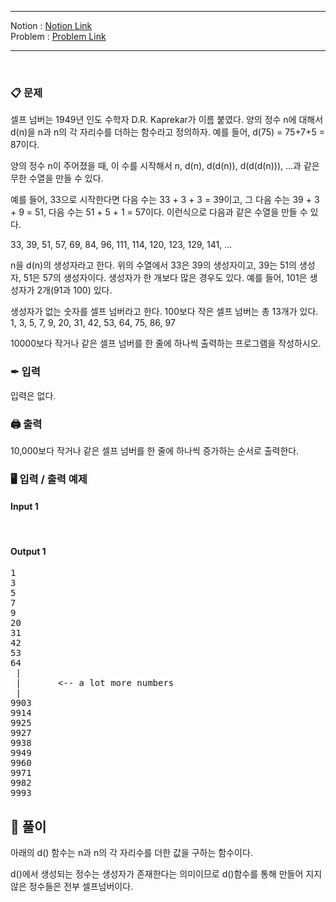 ***
Notion : [Notion Link](https://west-pineapple-c4d.notion.site/254aaaae1e864935832cf1556145d840)  
Problem : [Problem Link](https://www.acmicpc.net/problem/4673)
***



<br/>

### 📋 문제

셀프 넘버는 1949년 인도 수학자 D.R. Kaprekar가 이름 붙였다. 양의 정수 n에 대해서 d(n)을 n과 n의 각 자리수를 더하는 함수라고 정의하자. 예를 들어, d(75) = 75+7+5 = 87이다.  

양의 정수 n이 주어졌을 때, 이 수를 시작해서 n, d(n), d(d(n)), d(d(d(n))), ...과 같은 무한 수열을 만들 수 있다.  

예를 들어, 33으로 시작한다면 다음 수는 33 + 3 + 3 = 39이고, 그 다음 수는 39 + 3 + 9 = 51, 다음 수는 51 + 5 + 1 = 57이다. 이런식으로 다음과 같은 수열을 만들 수 있다.  

33, 39, 51, 57, 69, 84, 96, 111, 114, 120, 123, 129, 141, ...  

n을 d(n)의 생성자라고 한다. 위의 수열에서 33은 39의 생성자이고, 39는 51의 생성자, 51은 57의 생성자이다. 생성자가 한 개보다 많은 경우도 있다. 예를 들어, 101은 생성자가 2개(91과 100) 있다.  

생성자가 없는 숫자를 셀프 넘버라고 한다. 100보다 작은 셀프 넘버는 총 13개가 있다. 1, 3, 5, 7, 9, 20, 31, 42, 53, 64, 75, 86, 97  

10000보다 작거나 같은 셀프 넘버를 한 줄에 하나씩 출력하는 프로그램을 작성하시오.  

### ✒ 입력

입력은 없다.  

### 🖨 출력

10,000보다 작거나 같은 셀프 넘버를 한 줄에 하나씩 증가하는 순서로 출력한다.  


### 🖥 입력 / 출력 예제

#### Input 1
<pre>
 
</pre>

#### Output 1

<pre>
1
3
5
7
9
20
31
42
53
64
 |
 |       <-- a lot more numbers
 |
9903
9914
9925
9927
9938
9949
9960
9971
9982
9993
</pre>



## 🌈 풀이

아래의 d() 함수는 n과 n의 각 자리수를 더한 값을 구하는 함수이다.  

d()에서 생성되는 정수는 생성자가 존재한다는 의미이므로 d()함수를 통해 만들어 지지 않은 정수들은 전부 셀프넘버이다.  
